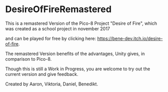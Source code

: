 # DesireOfFireRemastered

This is a remastered Version of the Pico-8 Project "Desire of Fire", which was created as a school project in november 2017

and can be played for free by clicking here: https://bene-dev.itch.io/desire-of-fire.

The remastered Version benefits of the advantages, Unity gives, in comparison to Pico-8.

Though this is still a Work in Progress, you are welcome to try out the current version and give feedback.

Created by Aaron, Viktoria, Daniel, Benedikt.